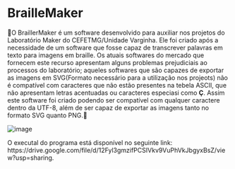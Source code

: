 <h1>BrailleMaker</h1>

<p>🔶O BraillerMaker é um software desenvolvido para auxiliar nos projetos do Laboratório Maker do CEFETMG/Unidade Varginha. Ele foi criado após a necessidade de um software que fosse capaz de transcrever palavras em texto para imagens em braille. Os atuais softwares do mercado que fornecem este recurso apresentam alguns problemas prejudiciais ao processos do laboratório; aqueles softwares que são capazes de exportar as imagens em SVG(Formato necessário para a utilização nos projeots) não é compatível com caracteres que não estão presentes na tebela ASCII, que não apresentam letras acentuadas ou caracteres especiasi como <strong>Ç</strong>. Assim este software foi criado podendo ser compatível com qualquer caractere dentro da UTF-8, além de ser capaz de exportar as imagens tanto no formato SVG quanto PNG.🔶</p>

  ![image](https://github.com/thiagohip/BrailleMaker/assets/119816857/87bf14e4-2ad7-467e-a623-09d375f75d9f)

  <p>O executal do programa está disponível no seguinte link: https://drive.google.com/file/d/12Fyl3gmzifPCSIVkv9VuPhVkJbgyxBsZ/view?usp=sharing.</p>


